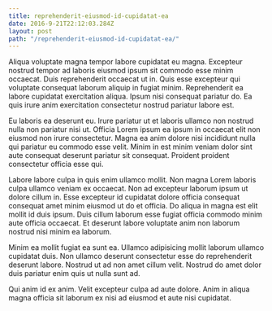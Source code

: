 ```yaml
---
title: reprehenderit-eiusmod-id-cupidatat-ea
date: 2016-9-21T22:12:03.284Z
layout: post
path: "/reprehenderit-eiusmod-id-cupidatat-ea/"
---
```


Aliqua voluptate magna tempor labore cupidatat eu magna. Excepteur nostrud tempor ad laboris eiusmod ipsum sit commodo esse minim occaecat. Duis reprehenderit occaecat ut in. Quis esse excepteur qui voluptate consequat laborum aliquip in fugiat minim. Reprehenderit ea labore cupidatat exercitation aliqua. Ipsum nisi consequat pariatur do. Ea quis irure anim exercitation consectetur nostrud pariatur labore est.

Eu laboris ea deserunt eu. Irure pariatur ut et laboris ullamco non nostrud nulla non pariatur nisi ut. Officia Lorem ipsum ea ipsum in occaecat elit non eiusmod non irure consectetur. Magna ea anim dolore nisi incididunt nulla qui pariatur eu commodo esse velit. Minim in est minim veniam dolor sint aute consequat deserunt pariatur sit consequat. Proident proident consectetur officia esse qui.

Labore labore culpa in quis enim ullamco mollit. Non magna Lorem laboris culpa ullamco veniam ex occaecat. Non ad excepteur laborum ipsum ut dolore cillum in. Esse excepteur id cupidatat dolore officia consequat consequat amet minim eiusmod ut do et officia. Do aliqua in magna est elit mollit id duis ipsum. Duis cillum laborum esse fugiat officia commodo minim aute officia occaecat. Et deserunt labore voluptate anim non laborum nostrud nisi minim ea laborum.

Minim ea mollit fugiat ea sunt ea. Ullamco adipisicing mollit laborum ullamco cupidatat duis. Non ullamco deserunt consectetur esse do reprehenderit deserunt labore. Nostrud ut ad non amet cillum velit. Nostrud do amet dolor duis pariatur enim quis ut nulla sunt ad.

Qui anim id ex anim. Velit excepteur culpa ad aute dolore. Anim in aliqua magna officia sit laborum ex nisi ad eiusmod et aute nisi cupidatat.
